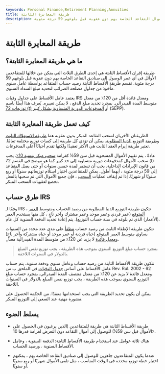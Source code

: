 ```yaml
---
keywords: Personal Finance,Retirement Planning,Annuities
title: طريقة المعايرة الثابتة
description: طريقة الأقساط الثابتة هي إحدى الطرق الثلاث التي يمكن للمتقاعدين في أي عمر استخدامها للوصول إلى أموال التقاعد الخاصة بهم دون عقوبة قبل بلوغهم 59 درجة مئوية.
---
```


# طريقة المعايرة الثابتة
## ما هي طريقة المعايرة الثابتة؟

طريقة إقران الأقساط الثابتة هي إحدى الطرق الثلاث التي يمكن من خلالها للمتقاعدين الأوائل في أي عمر الوصول إلى صناديق التقاعد الخاصة بهم دون عقوبة قبل بلوغهم 59 درجة مئوية. تقسم طريقة الأقساط الثابتة رصيد حساب المتقاعد بواسطة عامل سنوي مأخوذ من جداول مصلحة الضرائب لتحديد مبلغ السداد السنوي.

يعتمد عامل الأقساط على جداول وفيات IRS ومعدل فائدة أقل من 120٪ من معدل متوسط المدة الفيدرالي. بمجرد تحديد مبلغ الدفع ، لا يمكن تغييره. يُعرف هذا أيضًا باسم [توزيعات 72 (t)](/rule72t) أو [المدفوعات الدورية المتساوية بشكل كبير](/sepp) (SEPP).

## كيف تعمل طريقة المعايرة الثابتة

الطريقتان الأخريان لسحب التقاعد المبكر بدون عقوبة هما [طريقة الاستهلاك الثابت وطريقة](/fixed-amortization-method) التوزيع [الدنيا المطلوبة](/mandatory-distribution). يمكن أن تؤدي كل طريقة إلى كميات توزيع مختلفة تمامًا. تعتبر طريقة إبرام العقد الثابت هي الأكثر تعقيدًا ولكنها تقدم أحيانًا أعلى المدفوعات.

عادةً ، يتم تقييم الأموال المسحوبة قبل سن 59½ كغرامة [سحب مبكر بنسبة 10٪](/earlywithdrawal). يجب سحب الأموال كمدفوعات دورية متساوية إلى حد كبير كما هو موضح في القسم 72 (t) من قانون الإيرادات الداخلية. يجب أن تستمر لمدة خمس سنوات أو حتى يصل المتقاعد إلى 59 درجة مئوية ، أيهما أطول. يمكن للمتقاعدين اختيار استلام توزيعاتهم سنويًا أو ربع سنويًا أو شهريًا. إذا تم إيقاف عمليات [السحب](/withdrawal) ، فإن جميع الأموال التي تم سحبها بالفعل تخضع لعقوبات السحب المبكر.

## طرق حساب IRS

وفقًا لـ IRS ، تتكون طريقة التوزيع الدنيا المطلوبة من رصيد الحساب ومتوسط [العمر](/lifeexpectancy) [المتوقع](/lifeexpectancy) (عمر فردي وعمر موحد وعمر مشترك وآخر ناجٍ ، كل منها يستخدم العمر (الأعمار) الذي تم بلوغه في سنة حساب التوزيع). يتم إعادة تحديد الدفعة السنوية كل عام.

تتكون طريقة الإطفاء الثابت من رصيد حساب [مطفأ](/amortization) على مدى عدد محدد من السنوات يساوي متوسط العمر المتوقع (حياة فردية أو عمر موحد أو حياة مشتركة وآخر ناجٍ) [ومعدل فائدة](/interestrate) لا يزيد عن 120٪ من متوسط المدة الفيدرالية معدل.

> بمجرد حساب مبلغ التوزيع السنوي بموجب هذه الطريقة ، يجب توزيع نفس المبلغ بالدولار في السنوات اللاحقة.

>

تتكون طريقة الأقساط الثابتة من رصيد حساب وعامل سنوي ودفعة سنوية. يتم حساب عامل الأقساط على أساس [جدول الوفيات](/mortality-table) في الملحق ب من Rev. Rul. 2002 - 62 ومعدل فائدة لا يزيد عن 120٪ من معدل منتصف المدة الفيدرالي. بمجرد حساب مبلغ التوزيع السنوي بموجب هذه الطريقة ، يجب توزيع نفس المبلغ بالدولار في السنوات اللاحقة.

يمكن أن يكون تحديد الطريقة التي يجب استخدامها معقدًا. من الحكمة الحصول على مشورة مهنية عند السعي إلى التوزيع المبكر.

## يسلط الضوء

- طريقة الأقساط الثابتة هي طريقة للمتقاعدين (الذين يرغبون في الحصول على الأموال قبل سن 59½) للوصول إلى أموال التقاعد دون التعرض لغرامة قدرها 10٪.

- هناك ثلاثة عوامل عند استخدام طريقة الأقساط الثابتة: الدفعة السنوية ، وعامل الأقساط السنوية ، ورصيد الحساب.

- عندما يكون المتقاعدون جاهزين للوصول إلى صناديق التقاعد الخاصة بهم ، يمكنهم اختيار خطة توزيع محددة في الوقت المناسب ، مثل تلقي الأموال شهريًا أو ربع سنويًا أو سنويًا.

